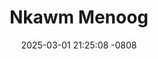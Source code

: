---
layout: movie-video-data
date: 2025-03-01 21:25:08 -0808
categories: movie

# Site Attributes
title: "Nkawm Menoog"
permalink: "/movie/Nkawm_Menoog"

# Movie Attributes
synopsis: "Nkawm Menoog is a story about a group of investors played by Chapoleon Vang (Ywj Pheej) Kwm Lis, Her Vang, and Suab Yim Pheej. Ywj Pheej was sent to Thailand from U.S.A to look for a high hill top to build resorts for their investments. Ywj Pheej didn't find the person they designated him to but he found Kajsiab played by Nou Lee, a poor farmer girl. After she showed him the many beautiful scenaries, they were in love. Vam (Txaj Thoj) played as Kajsiab's boyfriend was jealous. He brought his gangster friends to beat Ywj Pheej up and then blame him for drugs and throw him into jail. Then he forced Kajsiab to marry him. Her life was unsuccessful. After a few months she returned to stay with her mother. She had to sell their land for her mothers' funeral costs. She had no relatives and neither a shelter to stay. The only way to survive is be a servant working at the farm for the villagers for food. Would Ywj Pheej get out of jail and would they ever meet each other again? Will Ywj Pheej accept Kajsiab as a divorced woman? Lets watch how it ends. "
producer: "Chapoleon Vang"
director: ""
writer: ""
video_link: ""
genre: "Romance"
year: "2012"
release_type: "DVD"
storage: "Center for Hmong Studies"
thumbnail: "/assets/images/movie_thumbnails/Nkawm Menoog.jpeg"
publishing_company: "Neutral Picture"

# Sequels + Parts
base_movie: ""
total_parts: 0
sequel: ""

# Movie Cast
cast:
- name: "Hnub Lis"
- name: "Chapoleon Vang"
- name: "Paj Thoj"
- name: "Kwm Lis"
- name: "Cua Yaj (Pog Nplaum)"
---
